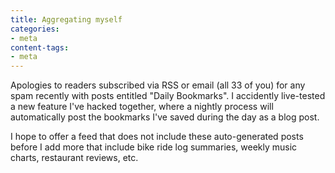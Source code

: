 ```yaml
---
title: Aggregating myself
categories:
- meta
content-tags:
- meta
---
```


Apologies to readers subscribed via RSS or email (all 33 of you) for any spam recently with posts entitled "Daily Bookmarks".  I accidently live-tested a new feature I've hacked together, where a nightly process will automatically post the bookmarks I've saved during the day as a blog post.

I hope to offer a feed that does not include these auto-generated posts before I add more that include bike ride log summaries, weekly music charts, restaurant reviews, etc.
